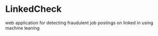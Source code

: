 # LinkedCheck
web application for detecting fraudulent job postings on linked in using machine leaning 

